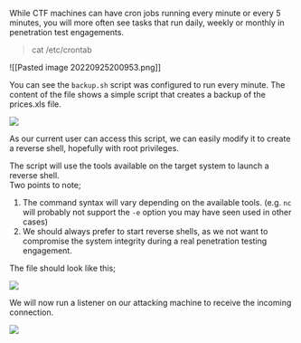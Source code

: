 While CTF machines can have cron jobs running every minute or every 5 minutes, you will more often see tasks that run daily, weekly or monthly in penetration test engagements.


>cat /etc/crontab


![[Pasted image 20220925200953.png]]

You can see the `backup.sh` script was configured to run every minute. The content of the file shows a simple script that creates a backup of the prices.xls file.

![](https://i.imgur.com/qlDj93R.png)

As our current user can access this script, we can easily modify it to create a reverse shell, hopefully with root privileges.  
  
The script will use the tools available on the target system to launch a reverse shell.  
Two points to note;

1.  The command syntax will vary depending on the available tools. (e.g. `nc` will probably not support the `-e` option you may have seen used in other cases)
2.  We should always prefer to start reverse shells, as we not want to compromise the system integrity during a real penetration testing engagement.

The file should look like this;

  

![](https://i.imgur.com/579yg6H.png)  

We will now run a listener on our attacking machine to receive the incoming connection.

  

![](https://i.imgur.com/xwYXfY1.png)